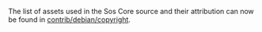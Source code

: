 The list of assets used in the Sos Core source and their attribution can now be found in [contrib/debian/copyright](../contrib/debian/copyright).
